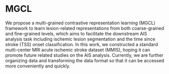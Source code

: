 # MGCL
We propose a multi-grained contrastive representation learning (MGCL) framework to learn lesion-related representations from both coarse-grained and fine-grained levels, which aims to facilitate the downstream AIS analysis task including ischemic lesion segmentation and the time since stroke (TSS) onset classification. In this work, we constructed a standard multi-center MRI acute ischemic stroke dataset (MMIS), hoping it can promote future related studies on the AIS analysis. Currently, we are further organizing data and transforming the data format so that it can be accessed more conveniently and quickly. 
